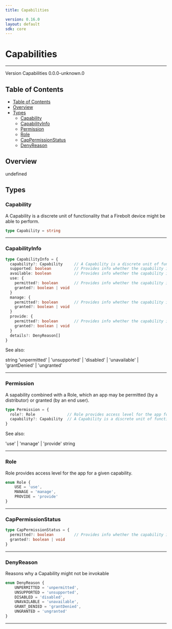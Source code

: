 ```yaml
---
title: Capabilities

version: 0.16.0
layout: default
sdk: core
---
```


# Capabilities
---
Version Capabilities 0.0.0-unknown.0

## Table of Contents
   - [Table of Contents](#table-of-contents)
   - [Overview](#overview)
   - [Types](#types)
     - [Capability](#capability)
     - [CapabilityInfo](#capabilityinfo)
     - [Permission](#permission)
     - [Role](#role)
     - [CapPermissionStatus](#cappermissionstatus)
     - [DenyReason](#denyreason)


## Overview
 undefined

## Types

### Capability

A Capability is a discrete unit of functionality that a Firebolt device might be able to perform.

```typescript
type Capability = string
```



---

### CapabilityInfo



```typescript
type CapabilityInfo = {
  capability?: Capability     // A Capability is a discrete unit of functionality that a Firebolt device might be able to perform.
  supported: boolean          // Provides info whether the capability is supported
  available: boolean          // Provides info whether the capability is available
  use: {
    permitted?: boolean       // Provides info whether the capability is permitted
    granted?: boolean | void
  }
  manage: {
    permitted?: boolean       // Provides info whether the capability is permitted
    granted?: boolean | void
  }
  provide: {
    permitted?: boolean       // Provides info whether the capability is permitted
    granted?: boolean | void
  }
  details?: DenyReason[]
}
```

See also: 

string
'unpermitted' | 'unsupported' | 'disabled' | 'unavailable' | 'grantDenied' | 'ungranted'

---

### Permission

A sapability combined with a Role, which an app may be permitted (by a distributor) or granted (by an end user).

```typescript
type Permission = {
  role?: Role              // Role provides access level for the app for a given capability.
  capability?: Capability  // A Capability is a discrete unit of functionality that a Firebolt device might be able to perform.
}
```

See also: 

'use' | 'manage' | 'provide'
string

---

### Role

Role provides access level for the app for a given capability.

```typescript
enum Role {
	USE = 'use',
	MANAGE = 'manage',
	PROVIDE = 'provide'
}

```



---

### CapPermissionStatus



```typescript
type CapPermissionStatus = {
  permitted?: boolean         // Provides info whether the capability is permitted
  granted?: boolean | void
}
```



---

### DenyReason

Reasons why a Capability might not be invokable

```typescript
enum DenyReason {
	UNPERMITTED = 'unpermitted',
	UNSUPPORTED = 'unsupported',
	DISABLED = 'disabled',
	UNAVAILABLE = 'unavailable',
	GRANT_DENIED = 'grantDenied',
	UNGRANTED = 'ungranted'
}

```



---
